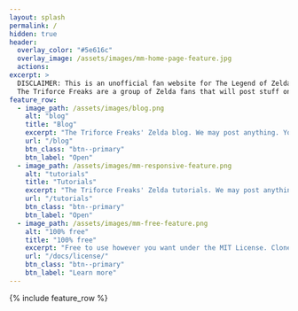 ```yaml
---
layout: splash
permalink: /
hidden: true
header:
  overlay_color: "#5e616c"
  overlay_image: /assets/images/mm-home-page-feature.jpg
  actions:
excerpt: >
  DISCLAIMER: This is an unofficial fan website for The Legend of Zelda called "The Triforce Freaks". This website is not endorsed in any way by © Nintendo, nor does it have any affiliation with it. All Zelda pictures, characters, and related materials are © Nintendo.<br /><br />
  The Triforce Freaks are a group of Zelda fans that will post stuff on this fan site whenever they feel like it.<br />
feature_row:
  - image_path: /assets/images/blog.png
    alt: "blog"
    title: "Blog"
    excerpt: "The Triforce Freaks' Zelda blog. We may post anything. You never know!"
    url: "/blog"
    btn_class: "btn--primary"
    btn_label: "Open"
  - image_path: /assets/images/mm-responsive-feature.png
    alt: "tutorials"
    title: "Tutorials"
    excerpt: "The Triforce Freaks' Zelda tutorials. We may post anything. You never know!"
    url: "/tutorials"
    btn_class: "btn--primary"
    btn_label: "Open"
  - image_path: /assets/images/mm-free-feature.png
    alt: "100% free"
    title: "100% free"
    excerpt: "Free to use however you want under the MIT License. Clone it, fork it, customize it... whatever!"
    url: "/docs/license/"
    btn_class: "btn--primary"
    btn_label: "Learn more"      
---
```


{% include feature_row %}
